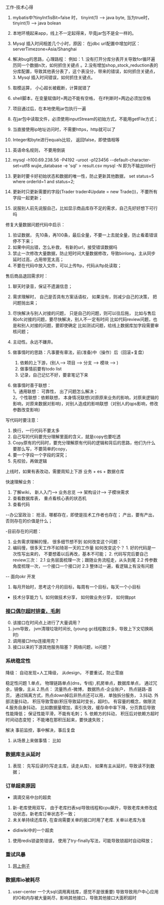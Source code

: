 工作-技术心得

1. mybatis中?tinyInt1isBit=false 时，  tinyint(1) —> java byte,      当为true时，  tinyint(1) —> java bolean


2. 本地环境起来app，线上不一定起得来，毕竟jar包不是全一样的。
3.  Mysql 插入时间相差几个小时，原因： 在jdbc url配置中增加时区：  serverTimezone=Asia/Shanghai
4. 解决bug的思路，心理路程： 例如：1. 没有打开分库分表开关导致for循环遍历同一个数据n次，如何抓住关键点 。2.没有增加shop_stock_reduction表的分库配置，导致其他表分表了，这个表没分，带来的错误，如何抓住关键点， 3. Mysql 插入时间错误，如何抓住关键点。
5. 取模运算， 小心超长被截断，计算就错了
6. shell脚本，在变量赋值时=两边不能有空格， 在if判断时=两边必须加空格
7. 项目通过后，在本地使用jar包执行一遍
8. 在jar包中读取文件，必须使用inputStream的初始方式，不能用getFile方式；
9. 当直接使用ip地址访问时，不需要https，http就可以了
10. Integer和byte进行equals比较， 返回false，即使值相等
11. 英语命名规则， 不要用倒装
12. mysql -h100.69.238.56 -P4192 -uroot -p123456 --default-character-set=utf8 wujie_database -e 'sql' > result.csv
    mysql -N 即为不输出title行
13. 更新时要卡好初始状态和数据的唯一性，防止更新其他数据， set status=5 where orderId=1 and status=2;
14. 更新时只更新需要的字段(Trader trader4Update = new Trade())，不要所有字段一起更新；
15. 说服别人前先说服自己，比如显示商品库存不足的需求，自己先好好想下可行吗

修复大量数据问题代码中启示：
1. 验证数据， 先10条，再100条，最后全量，不要一上去就全量，防止看着错误停不下来；
2. 如果中间出错，怎么补救， 有新的url，接受错误数据吗
3. 禁止一次修改大量数据，防止短时间大量数据修改，导致binlong，主从同步延时过高，占用带宽太高；
4. 不要在代码中放入文件，可以上传ftp，代码从ftp处读取；


售后商品退回需求时：
1. 聊天时录音，保证不遗漏信息；
2. 需求理解时， 自己是否具有方案话语权， 如果没有，则减少自己的决策， 把问题抛出来；
3. 尽快解决与别人对接的问题， 只是自己的问题，则可以往后拖，
     比如与售后和ofc对接的问题，要尽快解决，别人不一定有时间
     比如代码review问题，也是和别人对接的问题，要即使确定
     比如测试问题，给线上数据库加字段需要审核问题；
4. 主动性。永远不嫌弃。



1. 做事情时的思路：凡事要有章法，前(准备)中（操作）后（回滚+复盘）
     1. 依赖的上下游，(别人--> 项目 --> 分支 --> 模块 --> )
     2. 做事情前要有todo list
     3. 记录，自己记忆不好，要拿笔记下来

2. 做事情时善于联想：  
1。通用联想： 可靠性， 出了问题怎么解决；  
2。个性联想：依赖联想， 本身情况联想(对原原来业务的影响，对原来逻辑的影响，对原来数据对影响)，对别人造成的影响联想（对别人的qps影响，修改参数改变影响）
  

写代码时要注意：
1. 换行，一行代码不要太多
2. 自己写的代码要充分理解里面的含义，就是copy也要吃透
3. Copy原有的代码时，要充分理解原有代码的逻辑和背后的思路，他们为什么要那么写，不要简单的copy，
4.  要一个字段一个字段的深究；
5. 先校验，再做逻辑

上线时，如果有表改动，需要周知上下游 业务 + es + 数据仓库


快速理解业务：
1. 了解wiki， 新人入门—> 业务总览 —> 架构设计—> 子模块需求
2. 查看数据库表， 重点看核心表的状态机
3. 查看代码


--办公室政治： 抢活，哪都存在，即使是技术工作者也存在；
              产出，要有产出，否则存在的价值是什么；
              
-目前存在的问题：
1. 业务需求理解的慢， 很多细节想不到
   如何改变这个问题：
2. 编码慢，很多天工作不如琦哥一天的工作量
         如何改变这个？
           1. 好的代码是一次性写出来的， 不要想着以后再改，基本不可能；
           2. 代码写完后要自己review三次：
                 2.1 业务层面梳理一次；跟随业务流程走，从头到尾
                 2.2 传参数角度梳理一次，一个接口一个接口对
                 2.3 整体过一遍，看逻辑上有没有问题
                 

-- 面向okr 开发
1. 每月开始时，思考这个月的目标，每周有一个目标，每天一个小目标


- 技术分享能力
1。如何做技术分享， 如何做业务分享， 如何做ppt


### [接口偶尔超时排查，毛刺](https://blog.csdn.net/u012811805/article/details/106547473)
0. 该接口在时间点上进行了大量调用？
1. jvm导致， jvm清理垃圾时间长, (young gc线程数过多，导致上下文切换耗时)
2. 调用接口http连接用完？
3. 接口以来的下游其他服务阻塞？ 网络问题，io问题？


### 系统稳定性
降级： 自动发现+人工降级， 从design， 
不要重试，防止雪崩

稳定性问题
1.单点，  物理链路单点(dns，专线) ,机房单点，数据库单点，   通过冗余，镜像，主从
2.热点：  流量热点-微博， 数据热点-企业账户， 热点链路-首页， 通过隔离方式，热点down掉后非热点还可以用，  单独拆分服务，
3.抖动. 外部流量抖动， 积压导致雪崩(积压导致延时变长，超时)。   有容量的概念，做限流
4.服务自身抖动， 比如数据量增加，索引失效，缓存命中率下降，分页靠后导致性能降低； 保证性能平滑，不能有毛刺； 
5. 依赖方的抖动，    积压后对依赖方超时时间动态变短； 不能堵在那积压起来，要快速失败；

解决 事前监控，事中解决，事后复盘
1.  从场景上来做事情： 比如


### 数据库主从延时
1. 表现： 先写后读时(写走主库，读走从库)， 如果有主从延时，导致读不到数据；

### 订单超卖原因
- 滴滴交易中台的超卖
1. 新-老库使用双写， 由于老库扫表sql导致线程和cpu飙升，导致老库未修改成功状态，新老库订单状态不一致；
2. 未关单持续还库存, 在查询需要关单的接口时用了老库. 关单以老库为准
- didiwiki中的一个超卖
1. 使用redis锁姿势错误， 使用了try-finally写法，可能导致锁超时自动释放；

### 重试风暴
1. [网上例子](https://www.cnblogs.com/luojunwu/p/13128583.html)

### 数据库io被耗尽
1. user-center 一个大sql(调用离线库，感觉不是很重要)
导致导致用户中心应用的IO和内存被大量耗尽，影响其他接口，导致其他接口大面积超时